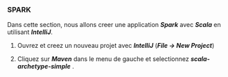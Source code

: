 ### SPARK ###

Dans cette section, nous allons creer une application ***Spark*** avec ***Scala*** en utilisant ***IntelliJ***. 

1) Ouvrez et creez un nouveau projet avec ***IntelliJ*** (***File -> New Project***)

2) Cliquez sur ***Maven*** dans le menu de gauche et selectionnez ***scala-archetype-simple*** .
